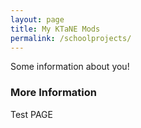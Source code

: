 ```yaml
---
layout: page
title: My KTaNE Mods
permalink: /schoolprojects/
---
```


Some information about you!

### More Information

Test PAGE
